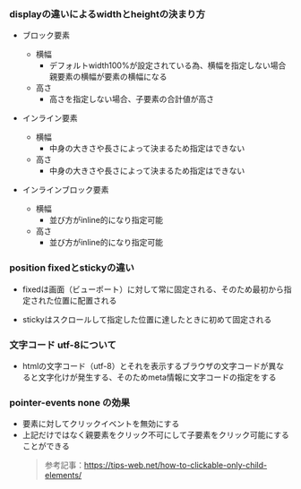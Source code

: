 ### displayの違いによるwidthとheightの決まり方

- ブロック要素
  - 横幅
    - デフォルトwidth100%が設定されている為、横幅を指定しない場合親要素の横幅が要素の横幅になる
  - 高さ
    - 高さを指定しない場合、子要素の合計値が高さ

- インライン要素
  - 横幅
    - 中身の大きさや長さによって決まるため指定はできない
  - 高さ
    - 中身の大きさや長さによって決まるため指定はできない

- インラインブロック要素
  - 横幅
    - 並び方がinline的になり指定可能
  - 高さ
    - 並び方がinline的になり指定可能

### position fixedとstickyの違い

- fixedは画面（ビューポート）に対して常に固定される、そのため最初から指定された位置に配置される

- stickyはスクロールして指定した位置に達したときに初めて固定される


### 文字コード utf-8について
- htmlの文字コード（utf-8）とそれを表示するブラウザの文字コードが異なると文字化けが発生する、そのためmeta情報に文字コードの指定をする

### pointer-events none の効果
- 要素に対してクリックイベントを無効にする
- 上記だけではなく親要素をクリック不可にして子要素をクリック可能にすることができる
  > 参考記事：https://tips-web.net/how-to-clickable-only-child-elements/